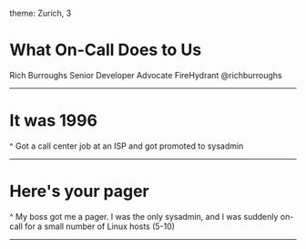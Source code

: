theme: Zurich, 3

# What On-Call Does to Us

Rich Burroughs
Senior Developer Advocate
FireHydrant
@richburroughs

---

# It was 1996

^ Got a call center job at an ISP and got promoted to sysadmin

---

# Here's your pager

^ My boss got me a pager. I was the only sysadmin, and I was suddenly on-call for a small number of Linux hosts (5-10)

---


